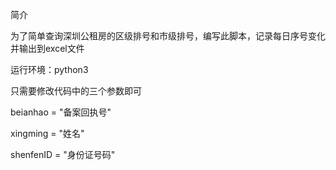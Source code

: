 简介

为了简单查询深圳公租房的区级排号和市级排号，编写此脚本，记录每日序号变化并输出到excel文件

运行环境：python3

只需要修改代码中的三个参数即可

beianhao = "备案回执号"

xingming = "姓名"

shenfenID = "身份证号码"
